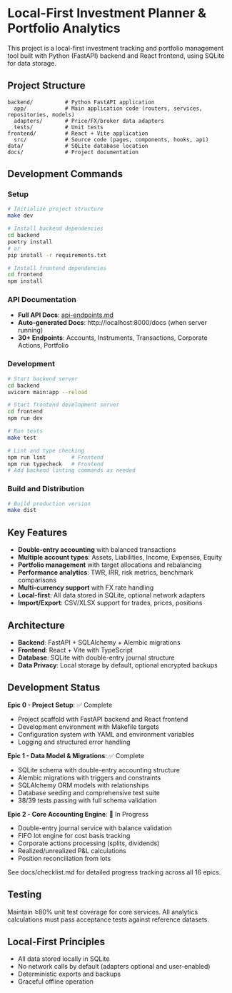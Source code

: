 # Local-First Investment Planner & Portfolio Analytics

This project is a local-first investment tracking and portfolio management tool built with Python (FastAPI) backend and React frontend, using SQLite for data storage.

## Project Structure

```
backend/          # Python FastAPI application
  app/            # Main application code (routers, services, repositories, models)
  adapters/       # Price/FX/broker data adapters
  tests/          # Unit tests
frontend/         # React + Vite application
  src/            # Source code (pages, components, hooks, api)
data/             # SQLite database location
docs/             # Project documentation
```

## Development Commands

### Setup
```bash
# Initialize project structure
make dev

# Install backend dependencies
cd backend
poetry install
# or
pip install -r requirements.txt

# Install frontend dependencies
cd frontend
npm install
```

### API Documentation
- **Full API Docs**: [api-endpoints.md](./api-endpoints.md)
- **Auto-generated Docs**: http://localhost:8000/docs (when server running)
- **30+ Endpoints**: Accounts, Instruments, Transactions, Corporate Actions, Portfolio

### Development
```bash
# Start backend server
cd backend
uvicorn main:app --reload

# Start frontend development server
cd frontend
npm run dev

# Run tests
make test

# Lint and type checking
npm run lint        # Frontend
npm run typecheck   # Frontend
# Add backend linting commands as needed
```

### Build and Distribution
```bash
# Build production version
make dist
```

## Key Features

- **Double-entry accounting** with balanced transactions
- **Multiple account types**: Assets, Liabilities, Income, Expenses, Equity
- **Portfolio management** with target allocations and rebalancing
- **Performance analytics**: TWR, IRR, risk metrics, benchmark comparisons
- **Multi-currency support** with FX rate handling
- **Local-first**: All data stored in SQLite, optional network adapters
- **Import/Export**: CSV/XLSX support for trades, prices, positions

## Architecture

- **Backend**: FastAPI + SQLAlchemy + Alembic migrations
- **Frontend**: React + Vite with TypeScript
- **Database**: SQLite with double-entry journal structure
- **Data Privacy**: Local storage by default, optional encrypted backups

## Development Status

**Epic 0 - Project Setup**: ✅ Complete
- Project scaffold with FastAPI backend and React frontend
- Development environment with Makefile targets
- Configuration system with YAML and environment variables
- Logging and structured error handling

**Epic 1 - Data Model & Migrations**: ✅ Complete  
- SQLite schema with double-entry accounting structure
- Alembic migrations with triggers and constraints
- SQLAlchemy ORM models with relationships
- Database seeding and comprehensive test suite
- 38/39 tests passing with full schema validation

**Epic 2 - Core Accounting Engine**: 🚧 In Progress
- Double-entry journal service with balance validation
- FIFO lot engine for cost basis tracking
- Corporate actions processing (splits, dividends)
- Realized/unrealized P&L calculations
- Position reconciliation from lots

See docs/checklist.md for detailed progress tracking across all 16 epics.

## Testing

Maintain ≥80% unit test coverage for core services. All analytics calculations must pass acceptance tests against reference datasets.

## Local-First Principles

- All data stored locally in SQLite
- No network calls by default (adapters optional and user-enabled)
- Deterministic exports and backups
- Graceful offline operation